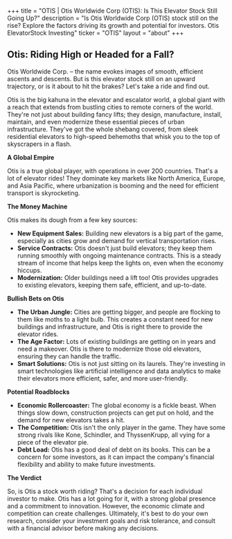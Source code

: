 +++
title = "OTIS |  Otis Worldwide Corp (OTIS): Is This Elevator Stock Still Going Up?"
description = "Is Otis Worldwide Corp (OTIS) stock still on the rise? Explore the factors driving its growth and potential for investors.  Otis ElevatorStock Investing"
ticker = "OTIS"
layout = "about"
+++

        


## Otis: Riding High or Headed for a Fall?

Otis Worldwide Corp. – the name evokes images of smooth, efficient ascents and descents. But is this elevator stock still on an upward trajectory, or is it about to hit the brakes? Let's take a ride and find out. 

Otis is the big kahuna in the elevator and escalator world, a global giant with a reach that extends from bustling cities to remote corners of the world. They're not just about building fancy lifts; they design, manufacture, install, maintain, and even modernize these essential pieces of urban infrastructure. They've got the whole shebang covered, from sleek residential elevators to high-speed behemoths that whisk you to the top of skyscrapers in a flash.

**A Global Empire**

Otis is a true global player, with operations in over 200 countries. That's a lot of elevator rides! They dominate key markets like North America, Europe, and Asia Pacific, where urbanization is booming and the need for efficient transport is skyrocketing.  

**The Money Machine**

Otis makes its dough from a few key sources: 

* **New Equipment Sales:**  Building new elevators is a big part of the game, especially as cities grow and demand for vertical transportation rises. 
* **Service Contracts:**  Otis doesn't just build elevators; they keep them running smoothly with ongoing maintenance contracts. This is a steady stream of income that helps keep the lights on, even when the economy hiccups.
* **Modernization:**  Older buildings need a lift too! Otis provides upgrades to existing elevators, keeping them safe, efficient, and up-to-date.

**Bullish Bets on Otis**

* **The Urban Jungle:** Cities are getting bigger, and people are flocking to them like moths to a light bulb. This creates a constant need for new buildings and infrastructure, and Otis is right there to provide the elevator rides.
* **The Age Factor:**  Lots of existing buildings are getting on in years and need a makeover.  Otis is there to modernize those old elevators, ensuring they can handle the traffic.
* **Smart Solutions:**  Otis is not just sitting on its laurels. They're investing in smart technologies like artificial intelligence and data analytics to make their elevators more efficient, safer, and more user-friendly.  

**Potential Roadblocks**

* **Economic Rollercoaster:**  The global economy is a fickle beast. When things slow down, construction projects can get put on hold, and the demand for new elevators takes a hit. 
* **The Competition:** Otis isn't the only player in the game.  They have some strong rivals like Kone, Schindler, and ThyssenKrupp, all vying for a piece of the elevator pie.
* **Debt Load:** Otis has a good deal of debt on its books. This can be a concern for some investors, as it can impact the company's financial flexibility and ability to make future investments.  

**The Verdict**

So, is Otis a stock worth riding? That's a decision for each individual investor to make.  Otis has a lot going for it, with a strong global presence and a commitment to innovation. However, the economic climate and competition can create challenges. Ultimately, it's best to do your own research, consider your investment goals and risk tolerance, and consult with a financial advisor before making any decisions. 

        